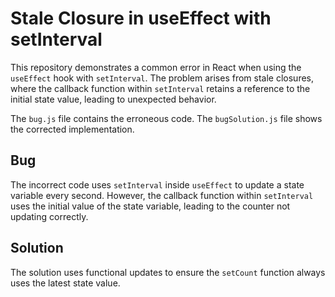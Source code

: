 # Stale Closure in useEffect with setInterval

This repository demonstrates a common error in React when using the `useEffect` hook with `setInterval`.  The problem arises from stale closures, where the callback function within `setInterval` retains a reference to the initial state value, leading to unexpected behavior.

The `bug.js` file contains the erroneous code. The `bugSolution.js` file shows the corrected implementation.

## Bug
The incorrect code uses `setInterval` inside `useEffect` to update a state variable every second. However, the callback function within `setInterval` uses the initial value of the state variable, leading to the counter not updating correctly. 

## Solution
The solution uses functional updates to ensure the `setCount` function always uses the latest state value.